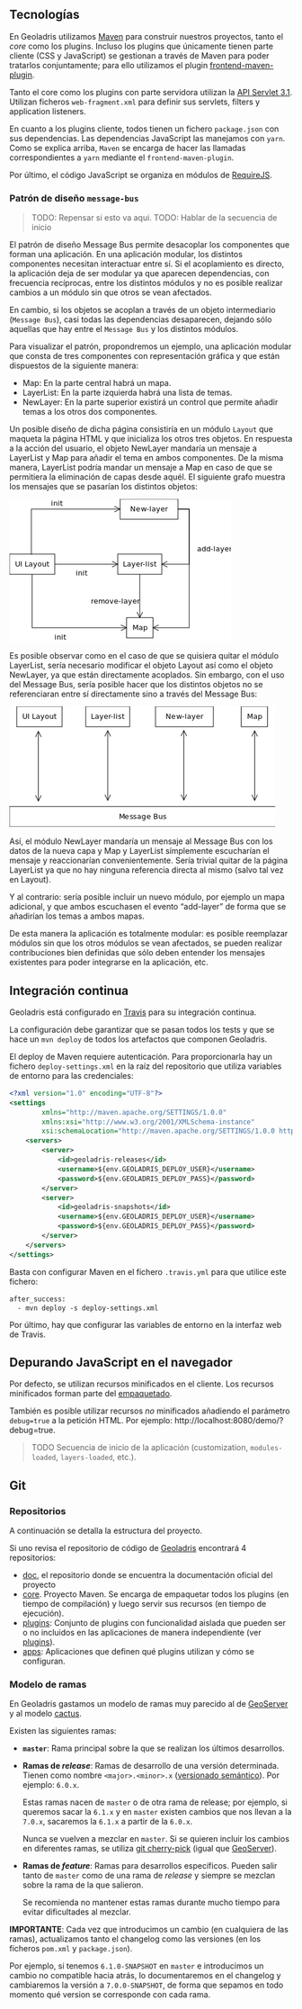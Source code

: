 ## Tecnologías

En Geoladris utilizamos [Maven](https://maven.apache.org/) para construir nuestros proyectos, tanto el *core* como los plugins. Incluso los plugins que únicamente tienen parte cliente (CSS y JavaScript) se gestionan a través de Maven para poder tratarlos conjuntamente; para ello utilizamos el plugin [frontend-maven-plugin](https://github.com/eirslett/frontend-maven-plugin).

Tanto el core como los plugins con parte servidora utilizan la [API Servlet 3.1](https://javaee.github.io/servlet-spec/downloads/servlet-3.1/Final/servlet-3_1-final.pdf). Utilizan ficheros `web-fragment.xml` para definir sus servlets, filters y application listeners.

En cuanto a los plugins cliente, todos tienen un fichero `package.json` con sus dependencias. Las dependencias JavaScript las manejamos con `yarn`. Como se explica arriba, `Maven` se encarga de hacer las llamadas correspondientes a `yarn` mediante el `frontend-maven-plugin`.

Por último, el código JavaScript se organiza en módulos de [RequireJS](http://requirejs.org/).

### Patrón de diseño `message-bus`

> TODO: Repensar si esto va aqui.
> TODO: Hablar de la secuencia de inicio

El patrón de diseño Message Bus permite desacoplar los componentes que forman una aplicación. En una aplicación modular, los distintos componentes necesitan interactuar entre sí. Si el acoplamiento es directo, la aplicación deja de ser modular ya que aparecen dependencias, con frecuencia recíprocas, entre los distintos módulos y no es posible realizar cambios a un módulo sin que otros se vean afectados.

En cambio, si los objetos se acoplan a través de un objeto intermediario (`Message Bus`), casi todas las dependencias desaparecen, dejando sólo aquellas que hay entre el `Message Bus` y los distintos módulos.

Para visualizar el patrón, propondremos un ejemplo, una aplicación modular que consta de tres componentes con representación gráfica y que están dispuestos de la siguiente manera:

* Map: En la parte central habrá un mapa.
* LayerList: En la parte izquierda habrá una lista de temas.
* NewLayer: En la parte superior existirá un control que permite añadir temas a los otros dos componentes.

Un posible diseño de dicha página consistiría en un módulo `Layout` que maqueta la página HTML y que inicializa los otros tres objetos. En respuesta a la acción del usuario, el objeto NewLayer mandaría un mensaje a LayerList y Map para añadir el tema en ambos componentes. De la misma manera, LayerList podría mandar un mensaje a Map en caso de que se permitiera la eliminación de capas desde aquél. El siguiente grafo muestra los mensajes que se pasarían los distintos objetos:

![](../_images/eventbus/eventbus.png)

Es posible observar como en el caso de que se quisiera quitar el módulo LayerList, sería necesario modificar el objeto Layout así como el objeto NewLayer, ya que están directamente acoplados. Sin embargo, con el uso del Message Bus, sería posible hacer que los distintos objetos no se referenciaran entre sí directamente sino a través del Message Bus:

![](../_images/eventbus/eventbus2.png)

Así, el módulo NewLayer mandaría un mensaje al Message Bus con los datos de la nueva capa y Map y LayerList símplemente escucharían el mensaje y reaccionarían convenientemente. Sería trivial quitar de la página LayerList ya que no hay ninguna referencia directa al mismo (salvo tal vez en Layout).

Y al contrario: sería posible incluir un nuevo módulo, por ejemplo un mapa adicional, y que ambos escuchasen el evento “add-layer” de forma que se añadirían los temas a ambos mapas.

De esta manera la aplicación es totalmente modular: es posible reemplazar módulos sin que los otros módulos se vean afectados, se pueden realizar contribuciones bien definidas que sólo deben entender los mensajes existentes para poder integrarse en la aplicación, etc.

## Integración continua

Geoladris está configurado en [Travis](https://travis-ci.org/geoladris/) para su integración continua.

La configuración debe garantizar que se pasan todos los tests y que se hace un `mvn deploy` de todos los artefactos que componen Geoladris.

El deploy de Maven requiere autenticación. Para proporcionarla hay un fichero `deploy-settings.xml` en la raíz del repositorio que utiliza variables de entorno para las credenciales:

```xml
<?xml version="1.0" encoding="UTF-8"?>
<settings
        xmlns="http://maven.apache.org/SETTINGS/1.0.0"
        xmlns:xsi="http://www.w3.org/2001/XMLSchema-instance"
        xsi:schemaLocation="http://maven.apache.org/SETTINGS/1.0.0 http://maven.apache.org/xsd/settings-1.0.0.xsd">
    <servers>
        <server>
            <id>geoladris-releases</id>
            <username>${env.GEOLADRIS_DEPLOY_USER}</username>
            <password>${env.GEOLADRIS_DEPLOY_PASS}</password>
        </server>
        <server>
            <id>geoladris-snapshots</id>
            <username>${env.GEOLADRIS_DEPLOY_USER}</username>
            <password>${env.GEOLADRIS_DEPLOY_PASS}</password>
        </server>
    </servers>
</settings>
```

Basta con configurar Maven en el fichero `.travis.yml` para que utilice este fichero:

```
after_success:
  - mvn deploy -s deploy-settings.xml
```

Por último, hay que configurar las variables de entorno en la interfaz web de Travis.

## Depurando JavaScript en el navegador

Por defecto, se utilizan recursos minificados en el cliente. Los recursos minificados forman parte del [empaquetado](apps.md).

También es posible utilizar recursos *no* minificados añadiendo el parámetro `debug=true` a la petición HTML. Por ejemplo: http://localhost:8080/demo/?debug=true.

> TODO Secuencia de inicio de la aplicación (customization, `modules-loaded`, `layers-loaded`, etc.).

## Git

### Repositorios

A continuación se detalla la estructura del proyecto.

Si uno revisa el repositorio de código de [Geoladris](https://github.com/geoladris) encontrará 4 repositorios:

* [doc](https://github.com/geoladris/doc), el repositorio donde se encuentra la documentación oficial del proyecto
* [core](https://github.com/geoladris/core). Proyecto Maven. Se encarga de empaquetar todos los plugins (en tiempo de compilación) y luego servir sus recursos (en tiempo de ejecución).
* [plugins](https://github.com/geoladris/plugins): Conjunto de plugins con funcionalidad aislada que pueden ser o no incluidos en las aplicaciones de manera independiente (ver [plugins](plugins.md)).
* [apps](https://github.com/geoladris/apps): Aplicaciones que definen qué plugins utilizan y cómo se configuran.

### Modelo de ramas

En Geoladris gastamos un modelo de ramas muy parecido al de [GeoServer](http://docs.geoserver.org/stable/en/developer/source.html#repository-structure) y al modelo [cactus](https://barro.github.io/2016/02/a-succesful-git-branching-model-considered-harmful/).

Existen las siguientes ramas:

* **`master`**: Rama principal sobre la que se realizan los últimos desarrollos.
* **Ramas de _release_**: Ramas de desarrollo de una versión determinada. Tienen como nombre `<major>.<minor>.x` ([versionado semántico](http://semver.org)). Por ejemplo: `6.0.x`.

    Estas ramas nacen de `master` o de otra rama de release; por ejemplo, si queremos sacar la `6.1.x` y en `master` existen cambios que nos llevan a la `7.0.x`, sacaremos la `6.1.x` a partir de la `6.0.x`.

    Nunca se vuelven a mezclar en `master`. Si se quieren incluir los cambios en diferentes ramas, se utiliza [git cherry-pick](https://git-scm.com/docs/git-cherry-pick) (igual que [GeoServer](http://docs.geoserver.org/stable/en/developer/source.html#porting-changes-between-primary-branches)).

* **Ramas de _feature_**: Ramas para desarrollos específicos. Pueden salir tanto de `master` como de una rama de *release* y siempre se mezclan sobre la rama de la que salieron.

    Se recomienda no mantener estas ramas durante mucho tiempo para evitar dificultades al mezclar.


**IMPORTANTE**: Cada vez que introducimos un cambio (en cualquiera de las ramas), actualizamos tanto el changelog como las versiones (en los ficheros `pom.xml` y `package.json`).

Por ejemplo, si tenemos `6.1.0-SNAPSHOT` en `master` e introducimos un cambio no compatible hacia atrás, lo documentaremos en el changelog y cambiaremos la versión a `7.0.0-SNAPSHOT`, de forma que sepamos en todo momento qué version se corresponde con cada rama.
